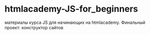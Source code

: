 # htmlacademy-JS-for_beginners
материалы курса JS для начинающих на htmlacademy. Финальный проект: конструктор сайтов
